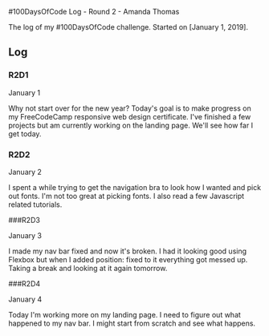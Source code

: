  #100DaysOfCode Log - Round 2 - Amanda Thomas

The log of my #100DaysOfCode challenge. Started on [January 1, 2019].

## Log

### R2D1 

January 1

Why not start over for the new year? Today's goal is to make progress on my FreeCodeCamp responsive web design certificate. I've finished a few projects but am currently working on the landing page. We'll see how far I get today.

### R2D2

January 2

I spent a while trying to get the navigation bra to look how I wanted and pick out fonts. I'm not too great at picking fonts. I also read a few Javascript related tutorials.

###R2D3

January 3

I made my nav bar fixed and now it's broken. I had it looking good using Flexbox but when I added position: fixed to it everything got messed up. Taking a break and looking at it again tomorrow.

###R2D4

January 4

Today I'm working more on my landing page. I need to figure out what happened to my nav bar. I might start from scratch and see what happens.